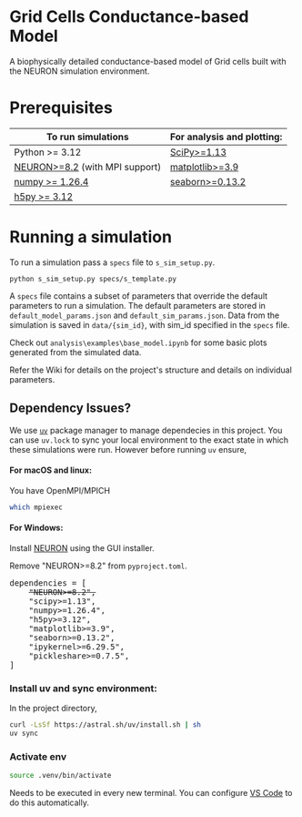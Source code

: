 # Grid Cells Conductance-based Model
A biophysically detailed conductance-based model of Grid cells built with the NEURON simulation environment.

# Prerequisites

| To run simulations  | For analysis and plotting: |
| ------------- | ------------- |
| Python >= 3.12  | [SciPy>=1.13](https://nrn.readthedocs.io/en/latest/index.html)   |
| [NEURON>=8.2](https://nrn.readthedocs.io/en/latest/index.html) (with MPI support)  | [matplotlib>=3.9](https://nrn.readthedocs.io/en/latest/index.html) |
|[numpy >= 1.26.4](https://nrn.readthedocs.io/en/latest/index.html)|[seaborn>=0.13.2](https://nrn.readthedocs.io/en/latest/index.html) |
|[h5py >= 3.12](https://nrn.readthedocs.io/en/latest/index.html)||



# Running a simulation
To run a simulation pass a `specs` file to `s_sim_setup.py`.
```
python s_sim_setup.py specs/s_template.py
```
A `specs` file contains a subset of parameters that override the default parameters to run a simulation. The default parameters are stored in `default_model_params.json` and `default_sim_params.json`. Data from the simulation is saved in `data/{sim_id}`, with sim_id specified in the `specs` file.

Check out `analysis\examples\base_model.ipynb` for some basic plots generated from the simulated data.

Refer the Wiki for details on the project's structure and details on individual parameters.

## Dependency Issues?
We use [`uv`](https://github.com/astral-sh/uv) package manager to manage dependecies in this project. You can use `uv.lock` to sync your local environment to the exact state in which these simulations were run. However before running `uv` ensure, 

#### For macOS and linux:
You have OpenMPI/MPICH
```bash
which mpiexec
```

#### For Windows:
Install [NEURON](https://nrn.readthedocs.io/en/latest/index.html) using the GUI
installer. 

Remove "NEURON>=8.2" from `pyproject.toml`.
<pre>
dependencies = [
    <strike>"NEURON>=8.2",</strike>
    "scipy>=1.13",
    "numpy>=1.26.4",
    "h5py>=3.12",
    "matplotlib>=3.9",
    "seaborn>=0.13.2",
    "ipykernel>=6.29.5",
    "pickleshare>=0.7.5",
]
</pre>

### Install uv and sync environment:
In the project directory,

```bash
curl -LsSf https://astral.sh/uv/install.sh | sh
uv sync
```
### Activate env
```bash
source .venv/bin/activate 
```
Needs to be executed in every new terminal. You can configure [VS Code](https://code.visualstudio.com/docs/python/environments) to do this automatically.
